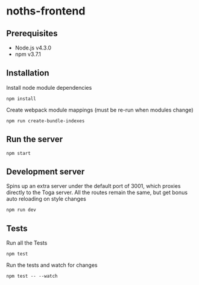 # noths-frontend

## Prerequisites

* Node.js v4.3.0
* npm v3.7.1

## Installation

Install node module dependencies

`npm install`

Create webpack module mappings (must be re-run when modules change)

`npm run create-bundle-indexes`

## Run the server

`npm start`

## Development server
Spins up an extra server under the default port of 3001, which proxies directly to the Toga server. All the routes remain the same, but get bonus auto reloading on style changes

`npm run dev`

## Tests

Run all the Tests 

`npm test`

Run the tests and watch for changes 

`npm test -- --watch`
